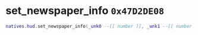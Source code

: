 # set_newspaper_info `0x47D2DE08`

```lua
natives.hud.set_newspaper_info(_unk0 --[[ number ]], _unk1 --[[ number ]])
```